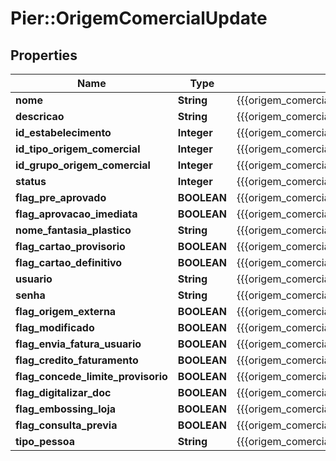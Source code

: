 # Pier::OrigemComercialUpdate

## Properties
Name | Type | Description | Notes
------------ | ------------- | ------------- | -------------
**nome** | **String** | {{{origem_comercial_update_nome_value}}} | [optional] 
**descricao** | **String** | {{{origem_comercial_update_descricao_value}}} | [optional] 
**id_estabelecimento** | **Integer** | {{{origem_comercial_update_id_estabelecimento_value}}} | [optional] 
**id_tipo_origem_comercial** | **Integer** | {{{origem_comercial_update_id_tipo_origem_comercial_value}}} | [optional] 
**id_grupo_origem_comercial** | **Integer** | {{{origem_comercial_update_id_grupo_origem_comercial_value}}} | [optional] 
**status** | **Integer** | {{{origem_comercial_update_status_value}}} | [optional] 
**flag_pre_aprovado** | **BOOLEAN** | {{{origem_comercial_update_flag_pre_aprovado_value}}} | [optional] 
**flag_aprovacao_imediata** | **BOOLEAN** | {{{origem_comercial_update_flag_aprovacao_imediata_value}}} | [optional] 
**nome_fantasia_plastico** | **String** | {{{origem_comercial_update_nome_fantasia_plastico_value}}} | [optional] 
**flag_cartao_provisorio** | **BOOLEAN** | {{{origem_comercial_update_flag_cartao_provisorio_value}}} | [optional] 
**flag_cartao_definitivo** | **BOOLEAN** | {{{origem_comercial_update_flag_cartao_definitivo_value}}} | [optional] 
**usuario** | **String** | {{{origem_comercial_update_usuario_value}}} | [optional] 
**senha** | **String** | {{{origem_comercial_update_senha_value}}} | [optional] 
**flag_origem_externa** | **BOOLEAN** | {{{origem_comercial_update_flag_origem_externa_value}}} | [optional] 
**flag_modificado** | **BOOLEAN** | {{{origem_comercial_update_flag_modificado_value}}} | [optional] 
**flag_envia_fatura_usuario** | **BOOLEAN** | {{{origem_comercial_update_flag_envia_fatura_usuario_value}}} | [optional] 
**flag_credito_faturamento** | **BOOLEAN** | {{{origem_comercial_update_flag_credito_faturamento_value}}} | [optional] 
**flag_concede_limite_provisorio** | **BOOLEAN** | {{{origem_comercial_update_flag_concede_limite_provisorio_value}}} | [optional] 
**flag_digitalizar_doc** | **BOOLEAN** | {{{origem_comercial_update_flag_digitalizar_doc_value}}} | [optional] 
**flag_embossing_loja** | **BOOLEAN** | {{{origem_comercial_update_flag_embossing_loja_value}}} | [optional] 
**flag_consulta_previa** | **BOOLEAN** | {{{origem_comercial_update_flag_consulta_previa_value}}} | [optional] 
**tipo_pessoa** | **String** | {{{origem_comercial_update_tipo_pessoa_value}}} | [optional] 



